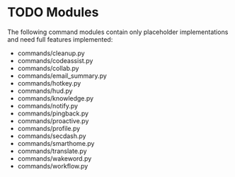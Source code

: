 # TODO Modules

The following command modules contain only placeholder implementations and need full features implemented:

- commands/cleanup.py
- commands/codeassist.py
- commands/collab.py
- commands/email_summary.py
- commands/hotkey.py
- commands/hud.py
- commands/knowledge.py
- commands/notify.py
- commands/pingback.py
- commands/proactive.py
- commands/profile.py
- commands/secdash.py
- commands/smarthome.py
- commands/translate.py
- commands/wakeword.py
- commands/workflow.py
